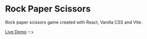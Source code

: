 # Rock Paper Scissors

Rock paper scissors game created with React, Vanilla CSS and Vite.

[Live Demo](https://shivsgkashyap.github.io/rock-paper-scissors/) :point_left:
